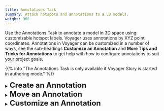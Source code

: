 ```yaml
---
title: Annotations Task
summary: Attach hotspots and annotations to a 3D models.
weight: 300
---
```


Use the Annotations Task to annotate a model in 3D space using customizable hotspot labels. Voyager uses annotations by XYZ point coordinates. Annotations in Voyager can be customized in a number of ways, see the sub-headings **Customize an Annotation** and **More Tips and Tricks for Annotations** to get help with how to configure annotations to suit your project goals. 

{{% info "The Annotations Task is only available if Voyager Story is started in authoring mode." %}}


<details>
 <summary><b><font size="+2">Create an Annotation</font></u></b></summary>  

<img align="right" width="400" src="annotations-create.png">

1. In the <span style="color:red;font-weight:bold">Top Toolbar</span>, click the ‘Annotations’ button.
2. Click on the 3D model in the <span style="color:lime;font-weight:bold">Explorer Window</span> in order to activate the Task Window. (N.B, if you have multiple models in the scene you need to select the one that will be associated with that specific annotation)
3. In the <span style="color:fuchsia;font-weight:bold">Task Window,</span> click the ‘+ Create’ button.
4. Now, click anywhere on the 3D model in the <span style="color:lime;font-weight:bold">Explorer Window</span> to create your first annotation.
5. Go back to the <span style="color:fuchsia;font-weight:bold">Task Window</span> and click the ‘Select’ button to deactivate the creation mode.
6. Click the <span style="color:red;font-weight:bold">Save Workspace</span> button in the upper right area of the workspace.
</details>

<details>
 <summary><b><font size="+2">Move an Annotation</font></u></b></summary> 


<img align="right" width="400" src="annotations-move.png">

1. Click the ‘Move’ button in the <span style="color:fuchsia;font-weight:bold">Task Window</span>.
	* N.B. Make sure you have selected the correct annotation from the list of annotations. It will be highlighted in blue. 
2. In the <span style="color:lime;font-weight:bold">Explorer Window</span>, click anywhere else on the model. The annotation should have moved to where you just clicked.
3. If you are satisfied with the location of the annotation then click the ‘Select’ button in the <span style="color:fuchsia;font-weight:bold">Task Window</span> to deactivate the ‘move’ mode.
4. Click the <span style="color:red;font-weight:bold">Save Workspace</span> button in the upper right area of the workspace.
</details>

<details>
 <summary><b><font size="+2">Customize an Annotation</font></u></b></summary>

<img align="right" width="250" src="annotations-settings.png">

Annotations can be customized to suit the specific needs of the project. Below are basic parameters within the <span style="color:fuchsia;font-weight:bold">Task Window</span> that can be set for each annotation created. 

<details>
 <summary><b>1. Style</b> - The basic style of the annotation</summary>
 
* Standard - Only a title for the annotation is displayed 
* Circle - Annotation Titles are hidden until clicked. You can add lead, connect an article and add a Marker. 
* Extended - Annotation titles are displayed but can be clicked to display the lead text and/or the connected article.   

</details>

<details>
 <summary><b>2. Scale</b> - Changes the size of the annotation</summary> 

* Only for Standard and Extended Style Annotations 
* Changes the length of the tail (distance between annotation label and the selected location on the model)

</details>

<details>
 <summary><b>3. Offset</b> - Changes the position of the annotation</summary> 

* For all Annotation Styles 
* Changes the distance of the Annotation (including the tail) from your selected spot on the 3D model.

</details>

<details>
 <summary><b>4. Color</b> - Sets the color of the annotation</summary> 
 
* For all Annotation Styles 
* RGB values to adjust the color of the annotation accent color
* useful for when you have annotation subgroups distinguished by color 

</details>

<details>
 <summary><b>5. Image</b> - Displays an image with the annotation (not yet available)</summary> 
 
 </details>

<details>
 <summary><b>6. Marker</b> - Small label for circle-style annotations</summary> 
 
* Only for Circle Annotation Style 
* Add numbers, letters or words to the circle

</details>

<details>
 <summary><b>7. Language</b> - Defines the language of the annotation</summary> 
 
* When using multiple languages, changes the language for editing the settings.

 </details>	
 
 <details>
 <summary><b>8. Article</b> - Select an article to be displayed with the annotation</summary>
 
* For Circle and Extended Annotation Styles 
* Can only be used once articles exist in the project 
* Creates a 'Read more' link within an annotation that will open to a single Article that you specify from the drop-down list

 </details>	
	 
<details>
 <summary><b>9. Tags</b> - The tags associated with the annotation</summary>
 
* For all Annotation Styles 
* When you have many annotations in the 3D scene you can create subgroups for the annotations (tag)
* Just enter the name of the group in the Tags Field of your annotation and repeat this word exactly for the other annotations that fit into that group
* An annotation can have multiple tags (or groups)
* Multiple tags must be separated by a comma 

 </details>	
 
<details>
 <summary><b>10. Title</b> - The title text of the annotation</summary>
 
* For all Annotation Styles 
* Enter the name of the annotation 

    </details>	
	
<details>
 <summary><b>11. Lead</b> - The lead text of the annotation.</summary>
 
* For Circle and Extended Annotation Styles 
* Space for adding short descriptions with further descriptive details  
* Can be as long you want but best to keep it short
* Tip: If using both a Lead and Article Link it is a good idea to add an extra space under your lead by hitting enter after your last word in the Lead Text field. This creates extra space for the 'Read more' text and there isn't overlap
 </details>
 

<details>
 <summary><b><font size="+2">More Tips and Tricks for Annotations</font></u></b></summary> 	
 
 
It is also possible to further customize annotation settings within Voyager Story. These objective-driven instructions will be helpful for accomplishing more with annotations. 
 
 <details>
 <summary><b>How Do I...enable annotations by default when the page loads</b></summary>

<img align="right" width="400" src="annotations-visible.png">

1. Click on the Settings button in the <span style="color:red;font-weight:bold">Top Toolbar</span>
2. In the <span style="color:orange;font-weight:bold">Media Window</span>, click on the Navigator tab and then select 'VScene' at the top of the list. 
3. In the <span style="color:fuchsia;font-weight:bold">Task Window</span>, find the 'Viewer' →  'Annotations' → 'Visible' Setting and click on the word 'false' so that it changes to 'true'
4. Click on the Capture button in the <span style="color:red;font-weight:bold">Top Toolbar</span> 
5. In the <span style="color:fuchsia;font-weight:bold">Task Window</span>, click on the 'Capture Button'
	* N.B. Clicking capture will capture everything that is set up in the scene so make sure the model is positioned in the way you want it to look when a user loads the webpage. It may also affect other aspects of the viewer/model so be careful when using the capture button.
6. <span style="color:red;font-weight:bold">Save Workspace</span> and reload the page to make sure the annotations are now visible by default. 

    </details>

<details>
 <summary><b>How Do I...link an annotation with an article</b></summary>

<img align="right" width="400" src="annotations-article.png">

1. Click on the ‘Annotations’ button in the <span style="color:red;font-weight:bold">Top Toolbar</span> 
2. In the <span style="color:fuchsia;font-weight:bold">Task Window</span>, click on the annotation you wish to link 
3. If you haven’t already done so, change the annotation Style from ‘Standard’ to ‘Extended’
4. Within the <span style="color:fuchsia;font-weight:bold">Task Window</span>, find the field labeled ‘Article’. Click on the ‘(none)’ text next to it. 
5. Within the pop-up window, click on the article you wish to link from the list provided. 
6. <span style="color:red;font-weight:bold">Save Workspace</span>
    </details>
    
<details>
 <summary><b>How Do I...subgroup annotations by using the Tag feature</b></summary>
 
 <img align="right" width="400" src="annotations-tag.png">

1. Click on the ‘Annotations’ button in the <span style="color:red;font-weight:bold">Top Toolbar</span> 
2. In the <span style="color:fuchsia;font-weight:bold">Task Window</span>, click on the individual annotation to display its properties
3. Find where it says ‘Tags’ and click on the empty field. 
4. Manually enter the annotation sub-group name you would like. 
    * N.B. If using multiple tags per annotation label, make sure the tags are separated by a comma
5. Repeat for the other annotations you wish to be in that same sub-group. 
    * N.B. Make sure the spelling is correct for each one so that the annotations are properly categorized. 
    * You can have as many sub-groups as you like. 
6. <span style="color:red;font-weight:bold">Save Workspace</span>
    
    </details>

<details>
 <summary><b>How Do I...make only certain tags visible on load</b></summary>

 <img align="right" width="400" src="annotations-active.png">

1. Click on the Settings button in the <span style="color:red;font-weight:bold">Top Toolbar</span>
2. In the <span style="color:orange;font-weight:bold">Media Window</span>, click on the Navigator tab and then select 'VScene' at the top of the list. 
3. In the <span style="color:fuchsia;font-weight:bold">Task Window</span>, find the ‘Viewer’ → ‘Tags’ Settings, find the field that corresponds to ‘Active’ 
4. Enter the exact names of the tags that you wish to be visible by default when the page is loaded 
    * N.B. Make sure the tags are separated by a comma 
5. Click on the ‘Capture’ button in the <span style="color:red;font-weight:bold">Top Toolbar</span>* 
6. In the <span style="color:fuchsia;font-weight:bold">Task Window</span>, click on the 'Capture Button'
    * N.B. Clicking 'Capture' will record everything that is set up in the scene so make sure the model is positioned in the way you want it to look when a user loads the webpage. It may also affect other aspects of the viewer/model so be careful when using the capture button.
7. <span style="color:red;font-weight:bold">Save Workspace</span> and reload the page to make sure the specific annotations you want are now visible by default.

    </details>

<details>
 <summary><b>How Do I...reorder the annotation tags</b></summary>

 <img align="right" width="400" src="annotations-sorted.png">
 
1. Click on the Settings button in the <span style="color:red;font-weight:bold">Top Toolbar</span>
2. In the <span style="color:orange;font-weight:bold">Media Window</span>, click on the Navigator tab and then select 'VScene' at the top of the list. 
3. In the <span style="color:fuchsia;font-weight:bold">Task Window</span>, find the ‘Viewer’ → ‘Tags’ Settings, find the field that corresponds to ‘Sorted’ 
4. Enter the exact names of the tags in the order that you wish for them to appear in the button groups 
    * N.B. Make sure the tags are separated by a comma 
5. Click on the ‘Capture’ button in the <span style="color:red;font-weight:bold">Top Toolbar</span>* 
6. In the <span style="color:fuchsia;font-weight:bold">Task Window</span>, click on the 'Capture Button'
    * N.B. Clicking 'Capture' will record everything that is set up in the scene so make sure the model is positioned in the way you want it to look when a user loads the webpage. It may also affect other aspects of the viewer/model so be careful when using the capture button.
7. <span style="color:red;font-weight:bold">Save Workspace</span> and reload the page to make sure the specific annotations you want are now visible by default. 

</details>

<details>
 <summary><b>How Do I...make tags viewable one at a time</b></summary>
 

 <img align="right" width="400" src="annotations-radio.png">

1. Click on the Settings button in the <span style="color:red;font-weight:bold">Top Toolbar</span>
2. In the <span style="color:orange;font-weight:bold">Media Window</span>, click on the Navigator tab and then select 'VScene' at the top of the list. 
3. In the <span style="color:fuchsia;font-weight:bold">Task Window</span>, find the ‘Viewer’ → ‘Tags’ Settings, find the field that corresponds to ‘Radio’ 
4. Click on the word ‘False’ so that it now says ‘True’ 
    * N.B. the default setting of false means that all tags can be viewed simultaneously
5. Click on the ‘Capture’ button in the <span style="color:red;font-weight:bold">Top Toolbar</span>* 
6. In the <span style="color:fuchsia;font-weight:bold">Task Window</span>, click on the 'Capture Button'
    * N.B. Clicking 'Capture' will record everything that is set up in the scene so make sure the model is positioned in the way you want it to look when a user loads the webpage. It may also affect other aspects of the viewer/model so be careful when using the capture button.
7. <span style="color:red;font-weight:bold">Save Workspace</span> and reload the page to make sure the specific annotations you want are now visible by default. 

</details>

</details>



